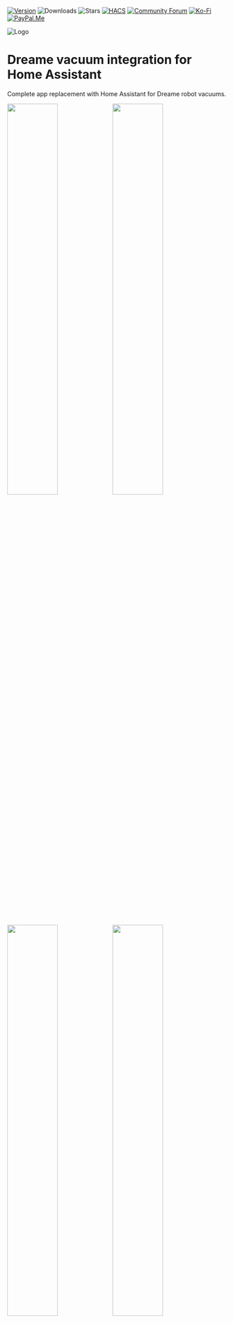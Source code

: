 [![Version](https://img.shields.io/github/manifest-json/v/Tasshack/dreame-vacuum/dev?filename=custom_components%2Fdreame_vacuum%2Fmanifest.json&color=slateblue&label=Version&style=for-the-badge)](https://github.com/Tasshack/dreame-vacuum/releases)
![Downloads](https://img.shields.io/github/downloads/Tasshack/dreame-vacuum/total?label=Downloads&style=for-the-badge)
![Stars](https://img.shields.io/github/stars/Tasshack/dreame-vacuum?label=Stars&color=darkgoldenrod&style=for-the-badge)
[![HACS](https://img.shields.io/badge/HACS-Default-orange.svg?logo=HomeAssistantCommunityStore&logoColor=white&style=for-the-badge)](https://github.com/hacs/integration)
[![Community Forum](https://img.shields.io/static/v1.svg?label=Community&message=Forum&color=41bdf5&logo=HomeAssistant&logoColor=white&style=for-the-badge)](https://community.home-assistant.io/t/custom-component-dreame-vacuum/473026)
[![Ko-Fi](https://img.shields.io/static/v1.svg?label=%20&message=Ko-Fi&color=F16061&logo=ko-fi&logoColor=white&style=for-the-badge)](https://www.ko-fi.com/Tasshack)
[![PayPal.Me](https://img.shields.io/static/v1.svg?label=%20&message=PayPal.Me&logo=paypal&color=blue&style=for-the-badge)](https://paypal.me/Tasshackk)

![Logo](https://raw.githubusercontent.com/Tasshack/dreame-vacuum/dev/docs/media/logo.png)

# Dreame vacuum integration for Home Assistant

Complete app replacement with Home Assistant for Dreame robot vacuums.

<img src="https://raw.githubusercontent.com/Tasshack/dreame-vacuum/master/docs/media/map.png" width="48%"><img src="https://raw.githubusercontent.com/Tasshack/dreame-vacuum/master/docs/media/map_app.png" width="48%">

<img src="https://raw.githubusercontent.com/Tasshack/dreame-vacuum/master/docs/media/settings.png" width="48%"><img src="https://raw.githubusercontent.com/Tasshack/dreame-vacuum/master/docs/media/settings_app.png" width="48%">

## Features

- [Supported devices](https://github.com/Tasshack/dreame-vacuum/blob/dev/docs/supported_devices.md)
- [Auto generated device entities](https://github.com/Tasshack/dreame-vacuum/blob/dev/docs/entities.md)
- [Live and multi floor map support](https://github.com/Tasshack/dreame-vacuum/blob/dev/docs/map.md)
- [Map obstacle photos](https://github.com/Tasshack/dreame-vacuum/blob/dev/docs/map.md#obstacle-photos)
- [Cleaning and cruising history maps](https://github.com/Tasshack/dreame-vacuum/blob/dev/docs/map.md#cleaning-and-cruising-history-maps)
- [Cloud and local map backup/recovery](https://github.com/Tasshack/dreame-vacuum/blob/dev/docs/map.md#backup-and-recovery)
- [Saved WiFi coverage maps](https://github.com/Tasshack/dreame-vacuum/blob/dev/docs/map.md#wifi-map)
- [Customized room cleaning entities](https://github.com/Tasshack/dreame-vacuum/blob/dev/docs/room_entities.md)
- [Services for device and map with examples](https://github.com/Tasshack/dreame-vacuum/blob/dev/docs/services.md)
- [Persistent notifications and error reporting](https://github.com/Tasshack/dreame-vacuum/blob/dev/docs/notifications.md)
- [Events for automations](https://github.com/Tasshack/dreame-vacuum/blob/dev/docs/events.md)
- Dreamehome account support
- Movahome account support


## Installation

#### Manually

```bash
wget -O - https://raw.githubusercontent.com/Tasshack/dreame-vacuum/dev/install | bash -
```


#### Via [HACS](https://hacs.xyz/)
<a href="https://my.home-assistant.io/redirect/hacs_repository/?owner=Tasshack&repository=dreame-vacuum&category=integration" target="_blank"><img src="https://my.home-assistant.io/badges/hacs_repository.svg" alt="Open your Home Assistant instance and open a repository inside the Home Assistant Community Store." /></a>


## Configuration

<a href="https://my.home-assistant.io/redirect/config_flow_start/?domain=dreame_vacuum" target="_blank"><img src="https://my.home-assistant.io/badges/config_flow_start.svg" alt="Open your Home Assistant instance and start setting up a new integration." /></a>
- Select configuration type:

     - **Mi Home Account**: TODO
     - **Dreamehome Account**: TODO
     - **Local**: TODO

- Enter required credentials according to the selected configuration type. 
  > Please make sure that the devices are at same subnet for `Mi Home account` and `Local` configuration types. <a href="https://python-miio.readthedocs.io/en/latest/troubleshooting.html#discover-devices-across-subnets" target="_blank">python-miio article about this issue.</a>
- Set your device name and integration settings:

    TODO

    <a href="https://github.com/Tasshack/dreame-vacuum/blob/dev/docs/notifications.md" target="_blank">About notifications feature</a><br><a href="https://github.com/Tasshack/dreame-vacuum/blob/dev/docs/map.md#color-schemes" target="_blank">About map color schemes</a>
- Navigate to device page for disabling or enabling entities that you want to use.

    <a href="https://github.com/Tasshack/dreame-vacuum/blob/dev/docs/entities.md" target="_blank">About entities</a>


## How To Use
Integration is compatible with all available Lovelace vacuum cards but if you want to use zone cleaning feature you can prefer the Xiaomi Vacuum Card.

#### With Dreame Vacuum Card

*Work in progress... <a href="https://github.com/Tasshack/dreame-vacuum/issues/466" target="_blank">#466</a>*


#### With [Xiaomi Vacuum Map Card](https://github.com/PiotrMachowski/lovelace-xiaomi-vacuum-map-card)
 > Template for room and zone cleaning.
<a href="https://my.home-assistant.io/redirect/developer_template/" target="_blank"><img src="https://my.home-assistant.io/badges/developer_template.svg" alt="Open your Home Assistant instance and show your template developer tools." /></a>
```yaml
{# ----------------- PROVIDE YOUR OWN ENTITY IDS HERE ----------------- #}
{% set camera_entity = "camera." %}
{% set vacuum_entity = "vacuum." %}
{# ------------------- DO NOT CHANGE ANYTHING BELOW ------------------- #}
{% set attributes = states[camera_entity].attributes %}

type: custom:xiaomi-vacuum-map-card
vacuum_platform: default
entity: {{ vacuum_entity }}
map_source:
  camera: {{ camera_entity }}
calibration_source:
  camera: true
map_modes:
  - template: vacuum_clean_zone
    max_selections: 10
    repeats_type: EXTERNAL
    max_repeats: 3
    service_call_schema:
      service: dreame_vacuum.vacuum_clean_zone
      service_data:
        entity_id: '[[entity_id]]'
        zone: '[[selection]]'
        repeats: '[[repeats]]'
  - template: vacuum_clean_segment
    repeats_type: EXTERNAL
    max_repeats: 3
    service_call_schema:
      service: dreame_vacuum.vacuum_clean_segment
      service_data:
        entity_id: '[[entity_id]]'
        segments: '[[selection]]'
        repeats: '[[repeats]]'
    predefined_selections:
{%- for room_id in attributes.rooms | default([]) %}
{%- set room = attributes.rooms[room_id] %}
      - id: {{room_id}}
        outline:
          - - {{room["x0"]}}
            - {{room["y0"]}}
          - - {{room["x0"]}}
            - {{room["y1"]}}
          - - {{room["x1"]}}
            - {{room["y1"]}}
          - - {{room["x1"]}}
            - {{room["y0"]}}
{%- endfor %}
  - name: Clean Spot
    icon: mdi:map-marker-plus
    max_repeats: 3
    selection_type: MANUAL_POINT
    repeats_type: EXTERNAL
    service_call_schema:
      service: dreame_vacuum.vacuum_clean_spot
      service_data:
        entity_id: '[[entity_id]]'
        points: '[[selection]]'
        repeats: '[[repeats]]'
```

#### With [Vacuum Card](https://github.com/denysdovhan/vacuum-card)

```yaml
type: custom:vacuum-card
entity: # Your vacuum entity
map: # Map Entity
map_refresh: 1
stats:
  default:
    - attribute: filter_left
      unit: '%'
      subtitle: Filter
    - attribute: side_brush_left
      unit: '%'
      subtitle: Side brush
    - attribute: main_brush_left
      unit: '%'
      subtitle: Main brush
    - attribute: sensor_dirty_left
      unit: '%'
      subtitle: Sensors
  cleaning:
    - attribute: cleaned_area
      unit: m2
      subtitle: Cleaned area
    - attribute: cleaning_time
      unit: min
      subtitle: Cleaning time
shortcuts:
  - name: Clean Room 1
    service: dreame_vacuum.vacuum_clean_segment
    service_data:
      entity_id: # Your vacuum entity
      segments: 1
    icon: mdi:sofa
  - name: Clean Room 2
    service: dreame_vacuum.vacuum_clean_segment
    service_data:
      entity_id: # Your vacuum entity
      segments: 2
    icon: mdi:bed-empty
  - name: Clean Room 3
    service: dreame_vacuum.vacuum_clean_segment
    service_data:
      entity_id: # Your vacuum entity
      segments: 3
    icon: mdi:silverware-fork-knife
```

#### With <a href="https://github.com/Hypfer/lovelace-valetudo-map-card" target="_blank">Valetudo Map Card</a>
 > Enable **Map Data** camera entity. 
<a href="https://my.home-assistant.io/redirect/entities/" target="_blank"><img src="https://my.home-assistant.io/badges/entities.svg" alt="Open your Home Assistant instance and show your entities." /></a>

```yaml
type: custom:valetudo-map-card
vacuum: # Your vacuum name not the entity id
rotate: 0 # Map rotation entity does not work on valetudo map card
dock_icon: mdi:lightning-bolt-circle
dock_color: rgb(105 178 141)
vacuum_color: rgb(110, 110, 110)
wall_color: rgb(159, 159, 159)
floor_color: rgb(221, 221, 221)
no_go_area_color: rgb(177, 0, 0)
no_mop_area_color: rgb(170, 47, 255)
virtual_wall_color: rgb(199, 0, 0)
virtual_wall_width: 1.5
currently_cleaned_zone_color: rgb(221, 221, 221)
path_color: rgb(255, 255, 255)
path_width: 1.5
segment_opacity: 1
segment_colors:
  - rgb(171, 199, 248)
  - rgb(249, 224, 125)
  - rgb(184, 227, 255)
  - rgb(184, 217, 141)
```

#### With <a href="https://github.com/benct/lovelace-xiaomi-vacuum-card" target="_blank">Xiaomi Vacuum Card</a> and Picture Entity Card
```yaml
type: picture-entity
entity: # Your vacuum entity
camera_image: # Your camera entity
show_state: false
show_name: false
camera_view: live
tap_action:
  action: none
hold_action:
  action: none
```

```yaml
type: custom:xiaomi-vacuum-card
entity: # Your vacuum entity
vendor: xiaomi
attributes:
  main_brush_life:
    label: 'Main Brush: '
    key: main_brush_left
    unit: '%'
    icon: mdi:car-turbocharger
  side_brush_life:
    label: 'Side Brush: '
    key: side_brush_left
    unit: '%'
    icon: mdi:pinwheel-outline
  filter_life:
    label: 'Filter: '
    key: filter_left
    unit: '%'
    icon: mdi:air-filter
  sensor_life:
    label: 'Sensor: '
    key: sensor_dirty_left
    unit: '%'
    icon: mdi:radar
  main_brush: false
  side_brush: false
  filter: false
  sensor: false

```

## To Do

- Integrated custom lovelace map card
- Shortcut editing
- Schedule editing
- Furniture editing
- DnD editing
- Live camera streaming
- Backend translations


## Contributing
To submit your changes please fork `dev` branch of this repository and open a pull request. 

## Thanks To

 - [xiaomi_vacuum](https://github.com/pooyashahidi/xiaomi_vacuum) by [@pooyashahidi](https://github.com/pooyashahidi)
 - [Xiaomi MIoT for Home Assistant](https://github.com/ha0y/xiaomi_miot_raw) by [@ha0y](https://github.com/ha0y)
 - [Xiaomi Cloud Map Extractor](https://github.com/PiotrMachowski/Home-Assistant-custom-components-Xiaomi-Cloud-Map-Extractor) by [@PiotrMachowski](https://github.com/PiotrMachowski)
 - Dreame cloud authentication by [@kuudori](https://github.com/kuudori)
 - Mova cloud help by [@r1si](https://github.com/r1si)


## Do not forget to support the project!

<a href="https://ko-fi.com/tasshack"><img width="300" src="https://raw.githubusercontent.com/Tasshack/dreame-vacuum/refs/heads/dev/.github/icons/kofi.png"/></a>

<a href="https://paypal.me/tasshackK"><img width="300" src="https://raw.githubusercontent.com/Tasshack/dreame-vacuum/refs/heads/dev/.github/icons/paypal.png"></a>

<a href="https://github.com/sponsors/Tasshack"><img width="300" src="https://raw.githubusercontent.com/Tasshack/dreame-vacuum/refs/heads/dev/.github/icons/github.png"></a>
